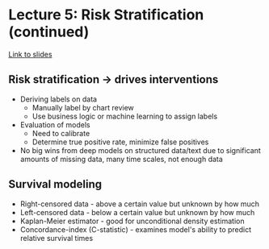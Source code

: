 # Lecture 5: Risk Stratification (continued)

[Link to slides](https://mlhc19mit.github.io/slides/lecture5.pdf)

## Risk stratification -> drives interventions
* Deriving labels on data
	* Manually label by chart review
	* Use business logic or machine learning to assign labels
* Evaluation of models
	* Need to calibrate
	* Determine true positive rate, minimize false positives
* No big wins from deep models on structured data/text due to significant amounts of missing data, many time scales, not enough data

## Survival modeling
* Right-censored data - above a certain value but unknown by how much
* Left-censored data - below a certain value but unknown by how much
* Kaplan-Meier estimator - good for unconditional density estimation
* Concordance-index (C-statistic) - examines model's ability to predict relative survival times


